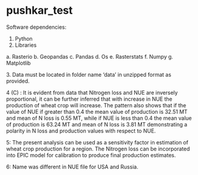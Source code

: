 # pushkar_test
Software dependencies:
1.	Python
2.	Libraries
	<P>
  a.	Rasterio
  b.	Geopandas
  c.	Pandas
  d.	Os
  e.	Rasterstats
  f.	Numpy
  g.	Matplotlib
  </p>
3.	Data must be located in folder name ‘data’ in unzipped format as provided. 

4 (C) : It is evident from data that Nitrogen loss and NUE are inversely proportional, it can be further inferred that with increase in NUE the production of wheat crop will increase.
The pattern also shows that if the value of NUE if greater than 0.4 the mean value of production is 32.51 MT and mean of N loss is 0.55 MT, while if NUE is less than 0.4 the mean value of production is 63.24 MT and mean of N loss is 3.81 MT demonstrating a polarity in N loss and production values with respect to NUE.

5: The present analysis can be used as a sensitivity factor in estimation of wheat crop production for a region. The Nitrogen loss can be incorporated into EPIC model for calibration to produce final production estimates. 

6: Name was different in NUE file for USA and Russia.
